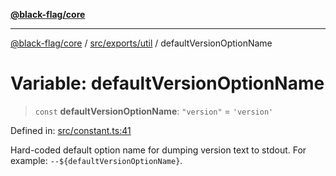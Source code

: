 [**@black-flag/core**](../../../../README.md)

***

[@black-flag/core](../../../../README.md) / [src/exports/util](../README.md) / defaultVersionOptionName

# Variable: defaultVersionOptionName

> `const` **defaultVersionOptionName**: `"version"` = `'version'`

Defined in: [src/constant.ts:41](https://github.com/Xunnamius/black-flag/blob/d52d6ef8a8da5a82b265a7ff9d65b74350896d3b/src/constant.ts#L41)

Hard-coded default option name for dumping version text to stdout. For
example: `--${defaultVersionOptionName}`.
